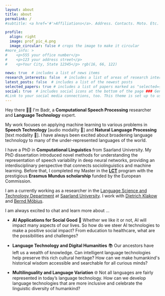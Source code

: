 ```yaml
---
layout: about
title: about
permalink: /
#subtitle: <a href='#'>Affiliations</a>. Address. Contacts. Moto. Etc.

profile:
  align: right
  image: prof_pic_4.png
  image_circular: false # crops the image to make it circular
#more_info: >
#    <p>555 your office number</p>
#    <p>123 your address street</p>
#    <p>Your City, State 12345</p> rgb(16, 66, 122)

news: true  # includes a list of news items
research_interests: false  # includes a list of areas of research interests
latest_posts: false  # includes a list of the newest posts
selected_papers: true # includes a list of papers marked as "selected={true}"
social: true  # includes social icons at the bottom of the page ### Generic Research Interests &nbsp;
#Link to your social media connections, too. This theme is set up to use [Font Awesome icons](https://fontawesome.com/) and [Academicons](https://jpswalsh.github.io/academicons/), like the ones below. Add your Facebook, Twitter, LinkedIn, Google Scholar, or just disable all of them.
---
```

Hey there 👋🏼 I'm Badr, a **Computational Speech Processing** researcher and **Language Technology** expert.

My work focuses on applying machine learning to various problems in **Speech Technology** [audio modality 💬] and **Natural Language Processing** [text modality 📝]. I have always been excited about broadening language technology to many of the under-represented languages of the world.


I have a PhD in **Computational Linguistics** from Saarland University. My PhD dissertation introduced novel methods for understanding the representation of speech variability in deep neural networks, providing an interdisciplinary perspective that connects sociolinguistics and machine learning. Before that, I completed my Master in the [**LCT**](https://www.coli.uni-saarland.de/lct-coli/) program with the prestigious **Erasmus Mundus scholarship** funded by the European Commission.


I am a currently working as a researcher in the [Language Science and Technology Department](https://www.uni-saarland.de/en/department/lst.html) at [Saarland University](https://www.uni-saarland.de/en/home.html). I work with [Dietrich Klakow](https://scholar.google.de/citations?user=_HtGYmoAAAAJ&amp;hl=en&amp;oi=ao) and [Bernd Möbius](https://www.coli.uni-saarland.de/~moebius/mywww/index.html).


I am always excited to chat and learn more about ...

* **AI Applications for Social Good** 🍏 Whether we like it or not, AI will impact many aspects of our lives. So how do we steer AI technologies to make a positive social impact? From education to healthcare, what are the possibilities and challenges?

* **Language Technology and Digital Humanities** 📚 Our ancestors have left us a wealth of knowledge. Can intelligent language technologies help preserve this rich cultural heritage? How can we make humankind's historical wisdom accessible and searchable for all curious minds?

<!-- * **Language Processing in Humans and Machines** 🧠 Large Language Models (LLMs) excel at processing and generating natural language. Can they teach us something about language processing in the human brain? Can our linguistic theories inspire us to build computational frameworks for neural network interpretability? -->

* **Multilinguality and Language Variation** 🌐 Not all languages are fairly represented in today’s language technology. How can we develop language technologies that are more inclusive and celebrate the linguistic diversity of humankind?


&nbsp;
